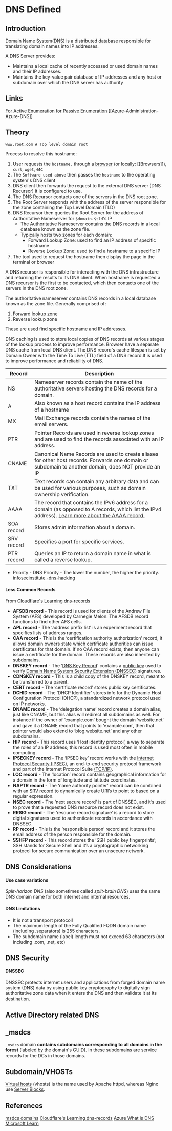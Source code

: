 # DNS Defined

## Introduction

Domain Name System([DNS](https://en.wikipedia.org/wiki/Domain_Name_System)) is a distributed database responsible for translating domain names into IP addresses. 

A DNS Server provides:
- Maintains a local cache of recently accessed or used domain names and their IP addresses.
- Maintains the key-value pair database of IP addresses and any host or subdomain over which the DNS server has authority

## Links

[For Active Enumeration](DNS-Active-Recon.md)
[for Passive Enumeration](DNS-Recon-Passive.md)
[[Azure-Administration-Azure-DNS]]

## Theory

```
www.root.com # Top level domain root
```

Process to resolve this hostname:

1. User requests the `hostname.` through a [browser](https://www.mozilla.org/en-GB/firefox/new/) (or locally: [[Browsers]]), `curl`, `wget`, etc
1. The `Software used above` then passes the `hostname` to the operating system's DNS client 
1. DNS client then forwards the request to the external DNS server (DNS Recursor) it is configured to use.
1. The DNS Recursor contacts one of the servers in the DNS root zone. 
1. The Root Server responds with the address of the server responsible for the zone containing the Top Level Domain (TLD)
1. DNS Recursor then queries the Root Server for the address of Authoritative Nameserver for `$domain.$tld`'s IP
	 - The Authoritative Nameserver contains the DNS records in a local database known as the zone file.
	 - Typically hosts two zones for each domain:
		 - Forward Lookup Zone: used to find an IP address of specific hostname
		 - Reverse Lookup Zone: used to find a hostname to a specific IP 
1. The tool used to request the hostname then display the page in the terminal or browser

A DNS recursor is responsible for interacting with the DNS infrastructure and returning the results to its DNS client. When hostname is requested a DNS recursor is the first to be contacted, which then contacts one of the servers in the DNS root zone. 

The authoritative nameserver contains DNS records in a local database known as the zone file. Generally comprised of:
1. Forward lookup zone  
2. Reverse lookup zone 

These are used find specific hostname and IP addresses.

DNS caching is used to store local copies of DNS records at various stages of the lookup process to improve performance. Browser have a separate DNS cache from  local DNS client. The  DNS record's cache lifespan is set by Domain Owner with the Time To Live (TTL) field of a DNS record.It is used to improve performance and reliability of DNS.

| Record     | Description                                                                                                                                                                                                              |
| ---------- | ------------------------------------------------------------------------------------------------------------------------------------------------------------------------------------------------------------------------ |
| NS         | Nameserver records contain the name of the authoritative servers hosting the DNS records for a domain.                                                                                                                   |
| A          | Also known as a host record contains the IP address of a hostname                                                                                                                                                        |
| MX         | Mail Exchange records contain the names of the email servers.                                                                                                                                                            |
| PTR        | Pointer Records are used in reverse lookup zones and are used to find the records associated with an IP address.                                                                                                         |
| CNAME      | Canonical Name Records are used to create aliases for other host records. Forwards one domain or subdomain to another domain, does NOT provide an IP                                                                     |
| TXT        | Text records can contain any arbitrary data and can be used for various purposes, such as domain ownership verification.                                                                                                 |
| AAAA       | The record that contains the IPv6 address for a domain (as opposed to A records, which list the IPv4 address). [Learn more about the AAAA record.](https://www.cloudflare.com/learning/dns/dns-records/dns-aaaa-record/) |
| SOA record | Stores admin information about a domain.                                                                                                                                                                                 |
| SRV record | Specifies a port for specific services.                                                                                                                                                                                  |
| PTR record | Queries an IP to return a domain name in what is called a reverse lookup.                                                                                                                                                |

- Priority - DNS Priority - The lower the number, the higher the priority. [infosecinstitute -dns-hacking](https://resources.infosecinstitute.com/topic/dns-hacking/)

#### Less Common Records

From [Cloudflare's Learning dns-records](https://www.cloudflare.com/learning/dns/dns-records/)

- **AFSDB record** - This record is used for clients of the Andrew File System (AFS) developed by Carnegie Melon. The AFSDB record functions to find other AFS cells.
-   **APL record** - The ‘address prefix list’ is an experiment record that specifies lists of address ranges.
-   **CAA record** - This is the ‘certification authority authorization’ record, it allows domain owners state which certificate authorities can issue certificates for that domain. If no CAA record exists, then anyone can issue a certificate for the domain. These records are also inherited by subdomains.
-   **DNSKEY record** - The ‘[DNS Key Record](https://www.cloudflare.com/learning/dns/dns-records/dnskey-ds-records/)’ contains a [public key](https://www.cloudflare.com/learning/ssl/how-does-public-key-encryption-work/) used to verify [Domain Name System Security Extension (DNSSEC)](https://www.cloudflare.com/learning/dns/dns-security/) signatures.
-   **CDNSKEY record** - This is a child copy of the DNSKEY record, meant to be transferred to a parent.
-   **CERT record** - The ‘certificate record’ stores public key certificates.
-   **DCHID record** - The ‘DHCP Identifier’ stores info for the Dynamic Host Configuration Protocol (DHCP), a standardized network protocol used on IP networks.
-   **DNAME record** - The ‘delegation name’ record creates a domain alias, just like CNAME, but this alias will redirect all subdomains as well. For instance if the owner of ‘example.com’ bought the domain ‘website.net’ and gave it a DNAME record that points to ‘example.com’, then that pointer would also extend to ‘blog.website.net’ and any other subdomains.
-   **HIP record** - This record uses ‘Host identity protocol’, a way to separate the roles of an IP address; this record is used most often in mobile computing.
-   **IPSECKEY record** - The ‘IPSEC key’ record works with the [Internet Protocol Security (IPSEC)](https://www.cloudflare.com/learning/network-layer/what-is-ipsec/), an end-to-end security protocol framework and part of the Internet Protocol Suite [(TCP/IP)](https://www.cloudflare.com/learning/ddos/glossary/tcp-ip/).
-   **LOC record** - The ‘location’ record contains geographical information for a domain in the form of longitude and latitude coordinates.
-   **NAPTR record** - The ‘name authority pointer’ record can be combined with an [SRV record](https://www.cloudflare.com/learning/dns/dns-records/dns-srv-record/) to dynamically create URI’s to point to based on a regular expression.
-   **NSEC record** - The ‘next secure record’ is part of DNSSEC, and it’s used to prove that a requested DNS resource record does not exist.
-   **RRSIG record** - The ‘resource record signature’ is a record to store digital signatures used to authenticate records in accordance with DNSSEC.
-   **RP record** - This is the ‘responsible person’ record and it stores the email address of the person responsible for the domain.
-   **SSHFP record** - This record stores the ‘SSH public key fingerprints’; SSH stands for Secure Shell and it’s a cryptographic networking protocol for secure communication over an unsecure network.

## DNS Considerations

#### Use case variations

*Split-horizon DNS* (also sometimes called *split-brain DNS*) uses the same DNS domain name for both internet and internal resources.
#### DNS Limitations

- It is not a transport protocol!
- The maximum length of the Fully Qualified FQDN domain name (including .separators) is 255 characters.
- The subdomain name (label) length must not exceed 63 characters (not including .com, .net, etc)

## DNS Security
#### DNSSEC

DNSSEC protects internet users and applications from forged domain name system (DNS) data by using public key cryptography to digitally sign authoritative zone data when it enters the DNS and then validate 
it at its destination.

## Active Directory related DNS
## \_msdcs
`_msdcs` domain **contains subdomains corresponding to all domains in the forest** (labeled by the domain's GUID). In these subdomains are service records for the DCs in those domains.

## Subdomain/VHOSTs

[Virtual hosts](https://httpd.apache.org/docs/2.4/en/vhosts/examples.html) (vhosts) is the name used by Apache httpd, whereas Nginx use [Server Blocks](https://www.nginx.com/resources/wiki/start/topics/examples/server_blocks/).


## References

[msdcs domains](https://standalonelabs.wordpress.com/2011/05/08/what-is-the-_msdcs-subdomain/)
[Cloudflare's Learning dns-records](https://www.cloudflare.com/learning/dns/dns-records/)
[Azure What is DNS](https://learn.microsoft.com/en-us/training/modules/host-domain-azure-dns/2-what-is-azure-dns)
[Microsoft Learn](https://learn.microsoft.com/)